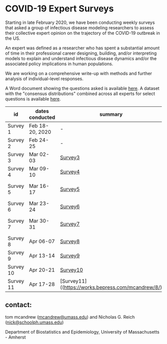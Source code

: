 # COVID-19 Expert Surveys

Starting in late February 2020, we have been conducting weekly surveys that asked a group of infectious disease modeling researchers to assess their collective expert opinion on the trajectory of the COVID-19 outbreak in the US.

An expert was defined as a researcher who has spent a substantial amount of time in their professional career designing, building, and/or interpreting models to explain and understand infectious disease dynamics and/or the associated policy implications in human populations. 

We are working on a comprehensive write-up with methods and further analysis of individual-level responses.

A Word document showing the questions asked is available [here](listOfQuestions/ListOfQuestions.docx). A dataset with the "consensus distributions" combined across all experts for select questions is available [here](database/consensusForecastsDB).

 id | dates conducted | summary | press
-- | -- | --| ---
Survey 1 | Feb 18-20, 2020  | - |  -
Survey 2 | Feb 24-25  | - | -
Survey 3 | Mar 02-03  | [Survey3](https://works.bepress.com/nicholas_reich/14/) | -
Survey 4 | Mar 09-10  | [Survey4](https://works.bepress.com/mcandrew/1/) | -
Survey 5 | Mar 16-17 | [Survey5](https://works.bepress.com/mcandrew/2/) | [FiveThirtyEight](https://fivethirtyeight.com/features/infectious-disease-experts-dont-know-how-bad-the-coronavirus-is-going-to-get-either/) & [Rolling Stone](https://www.rollingstone.com/politics/politics-news/infectious-disease-experts-coronavirus-poll-965759/)
Survey 6 | Mar 23-24 | [Survey6](https://works.bepress.com/mcandrew/3/) | [FiveThirtyEight](https://fivethirtyeight.com/features/experts-say-the-coronavirus-outlook-has-worsened-but-the-trajectory-is-still-unclear/)
Survey 7 | Mar 30-31 | [Survey7](https://works.bepress.com/mcandrew/4/) | [FiveThirtyEight](https://fivethirtyeight.com/features/best-case-and-worst-case-coronavirus-forecasts-are-very-far-apart/) & [The Economist](https://www.economist.com/briefing/2020/04/03/the-hard-choices-covid-policymakers-face)
Survey 8 | Apr 06-07 | [Survey8](https://works.bepress.com/mcandrew/5/) | [FiveThirtyEight](https://fivethirtyeight.com/features/experts-think-were-flattening-the-coronavirus-curve-but-hospitalizations-havent-peaked-yet/) & [Vox](https://www.vox.com/future-perfect/2020/4/8/21210193/coronavirus-forecasting-models-predictions)
Survey 9 | Apr 13-14 | [Survey9](https://works.bepress.com/mcandrew/6/) | [FiveThirtyEight](https://fivethirtyeight.com/features/experts-think-the-u-s-covid-19-death-toll-will-hit-50000-by-the-end-of-april/)
Survey 10| Apr 20-21 | [Survey10](https://works.bepress.com/mcandrew/7/) | [Science News](https://www.sciencemag.org/news/2020/04/surveys-infectious-disease-experts-aim-predict-covid-19-s-toll)
Survey 11|Apr 17-28 | [Survey11]((https://works.bepress.com/mcandrew/8/) | [FiveThirtyEight](https://fivethirtyeight.com/features/infectious-disease-experts-expect-a-surge-in-georgias-covid-19-cases/)

## contact:
tom mcandrew (mcandrew@umass.edu) and Nicholas G. Reich (nick@schoolph.umass.edu)

Department of Biostatistics and Epidemiology, University of Massachusetts - Amherst
